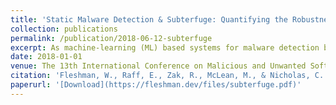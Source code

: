 ```yaml
---
title: 'Static Malware Detection & Subterfuge: Quantifying the Robustness of Machine Learning and Current Anti-Virus'
collection: publications
permalink: /publication/2018-06-12-subterfuge
excerpt: As machine-learning (ML) based systems for malware detection become more prevalent, it becomes necessary to quantify the benefits compared to the more traditional anti-virus (AV) systems widely used today. It is not practical to build an agreed upon test set to benchmark malware detection systems on pure classification performance. Instead we tackle the problem by creating a new testing methodology, where we evaluate the change in performance on a set of known benign & malicious files as adversarial modifications are performed. The change in performance combined with the evasion techniques then quantifies a system's robustness against that approach. Through these experiments we are able to show in a quantifiable way how purely ML based systems can be more robust than AV products at detecting malware that attempts evasion through modification, but may be slower to adapt in the face of significantly novel attacks.
date: 2018-01-01
venue: The 13th International Conference on Malicious and Unwanted Software (MALWARE) Best Paper!
citation: 'Fleshman, W., Raff, E., Zak, R., McLean, M., & Nicholas, C. (2018). Static Malware Detection & Subterfuge: Quantifying the Robustness of Machine Learning and Current Anti-Virus. In The 13th International Conference on Malicious and Unwanted Software (MALWARE).'
paperurl: '[Download](https://fleshman.dev/files/subterfuge.pdf)'
---
```

